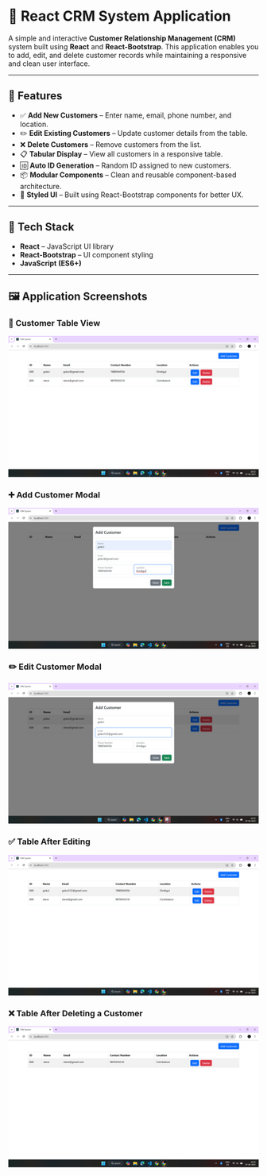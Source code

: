 # 🧾 React CRM System Application

A simple and interactive **Customer Relationship Management (CRM)** system built using **React** and **React-Bootstrap**. This application enables you to add, edit, and delete customer records while maintaining a responsive and clean user interface.

---

## 📌 Features

- ✅ **Add New Customers** – Enter name, email, phone number, and location.
- ✏️ **Edit Existing Customers** – Update customer details from the table.
- ❌ **Delete Customers** – Remove customers from the list.
- 📋 **Tabular Display** – View all customers in a responsive table.
- 🆔 **Auto ID Generation** – Random ID assigned to new customers.
- 📦 **Modular Components** – Clean and reusable component-based architecture.
- 💅 **Styled UI** – Built using React-Bootstrap components for better UX.

---

## 🧱 Tech Stack

- **React** – JavaScript UI library
- **React-Bootstrap** – UI component styling
- **JavaScript (ES6+)**

---

## 🖼️ Application Screenshots

### 📄 Customer Table View
![Customer Table View](./screenshots/Table-before-edit.png)

### ➕ Add Customer Modal
![Add Customer Modal](./screenshots/Modal.png)

### ✏️ Edit Customer Modal
![Edit Customer Modal](./screenshots/Edit-a-customer.png)

### ✅ Table After Editing
![Table After Editing](./screenshots/Table-after-edit.png)

### ❌ Table After Deleting a Customer
![Table After Deleting a Customer](./screenshots/After%20delete.png)